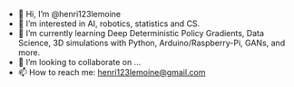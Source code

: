 - 👋 Hi, I’m @henri123lemoine
- 👀 I’m interested in AI, robotics, statistics and CS.
- 🌱 I’m currently learning Deep Deterministic Policy Gradients, Data Science, 3D simulations with Python, Arduino/Raspberry-Pi, GANs, and more.
- 💞️ I’m looking to collaborate on ...
- 📫 How to reach me: henri123lemoine@gmail.com

<!---
henri123lemoine/henri123lemoine is a ✨ special ✨ repository because its `README.md` (this file) appears on your GitHub profile.
You can click the Preview link to take a look at your changes.
--->
